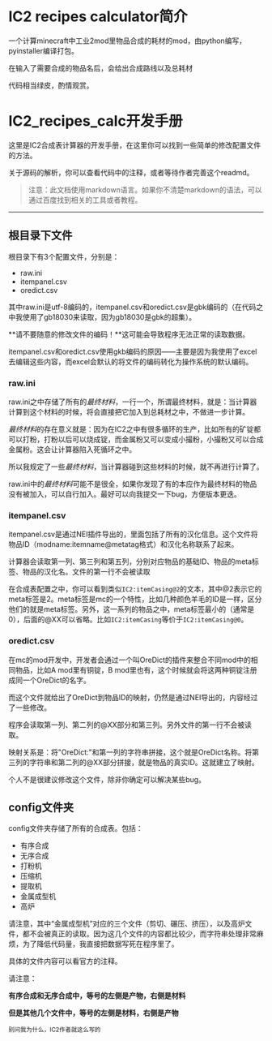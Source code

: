# IC2 recipes calculator简介

一个计算minecraft中工业2mod里物品合成的耗材的mod，由python编写，pyinstaller编译打包。

在输入了需要合成的物品名后，会给出合成路线以及总耗材

代码相当绿皮，酌情观赏。

# IC2_recipes_calc开发手册

这里是IC2合成表计算器的开发手册，在这里你可以找到一些简单的修改配置文件的方法。

关于源码的解析，你可以查看代码中的注释，或者等待作者完善这个readmd。

> 注意：此文档使用markdown语言。如果你不清楚markdown的语法，可以通过百度找到相关的工具或者教程。

---

## 根目录下文件

根目录下有3个配置文件，分别是：

 - raw.ini
 - itempanel.csv
 - oredict.csv

其中raw.ini是utf-8编码的，itempanel.csv和oredict.csv是gbk编码的（在代码之中我使用了gb18030来读取，因为gb18030是gbk的超集）。

**请不要随意的修改文件的编码！**这可能会导致程序无法正常的读取数据。

itempanel.csv和oredict.csv使用gkb编码的原因——主要是因为我使用了excel去编辑这些内容，而excel会默认的将文件的编码转化为操作系统的默认编码。

### raw.ini

raw.ini之中存储了所有的*最终材料*，一行一个，所谓最终材料，就是：当计算器计算到这个材料的时候，将会直接把它加入到总耗材之中，不做进一步计算。

*最终材料*的存在意义就是：因为在IC2之中有很多循环的生产，比如所有的矿锭都可以打粉，打粉以后可以烧成锭，而金属粉又可以变成小撮粉，小撮粉又可以合成金属粉。这会让计算器陷入死循环之中。

所以我规定了一些*最终材料*，当计算器碰到这些材料的时候，就不再进行计算了。

raw.ini中的*最终材料*可能不是很全，如果你发现了有的本应作为最终材料的物品没有被加入，可以自行加入。最好可以向我提交一下bug，方便版本更迭。

### itempanel.csv

itempanel.csv是通过NEI插件导出的，里面包括了所有的汉化信息。这个文件将物品ID（modname:itemname@metatag格式）和汉化名称联系了起来。

计算器会读取第一列、第三列和第五列，分别对应物品的基础ID、物品的meta标签、物品的汉化名。文件的第一行不会被读取

在合成表配置之中，你可以看到类似`IC2:itemCasing@2`的文本，其中@2表示它的meta标签是2。meta标签是mc的一个特性，比如几种颜色羊毛的ID是一样，区分他们的就是meta标签。另外，这一系列的物品之中，meta标签最小的（通常是0），后面的@XX可以省略。比如`IC2:itemCasing`等价于`IC2:itemCasing@0`。

### oredict.csv

在mc的mod开发中，开发者会通过一个叫OreDict的插件来整合不同mod中的相同物品，比如A mod里有铜锭，B mod里也有，这个时候就会将这两种铜锭注册成同一个OreDict的名字。

而这个文件就给出了OreDict到物品ID的映射，仍然是通过NEI导出的，内容经过了一些修改。

程序会读取第一列、第二列的@XX部分和第三列。另外文件的第一行不会被读取。

映射关系是：将"OreDict:"和第一列的字符串拼接，这个就是OreDict名称。将第三列的字符串和第二列的@XX部分拼接，就是物品的真实ID。这就建立了映射。

个人不是很建议修改这个文件，除非你确定可以解决某些bug。

## config文件夹

config文件夹存储了所有的合成表。包括：

 - 有序合成
 - 无序合成
 - 打粉机
 - 压缩机
 - 提取机
 - 金属成型机
 - 高炉

请注意，其中“金属成型机”对应的三个文件（剪切、碾压、挤压），以及高炉文件，都不会被真正的读取。因为这几个文件的内容都比较少，而字符串处理非常麻烦，为了降低代码量，我直接把数据写死在程序里了。

具体的文件内容可以看官方的注释。

请注意：

**有序合成和无序合成中，等号的左侧是产物，右侧是材料**

**但是其他几个文件中，等号的左侧是材料，右侧是产物**

<sub>别问我为什么，IC2作者就这么写的</sub>
